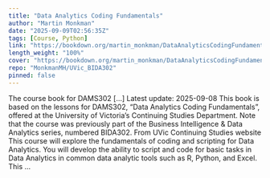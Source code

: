 ```yaml
---
title: "Data Analytics Coding Fundamentals"
author: "Martin Monkman"
date: "2025-09-09T02:56:35Z"
tags: [Course, Python]
link: "https://bookdown.org/martin_monkman/DataAnalyticsCodingFundamentals/"
length_weight: "100%"
cover: "https://bookdown.org/martin_monkman/DataAnalyticsCodingFundamentals/DAMS302_hex_400_sq.png"
repo: "MonkmanMH/UVic_BIDA302"
pinned: false
---
```


The course book for DAMS302 [...] Latest update: 2025-09-08 This book is based on the lessons for DAMS302, “Data Analytics Coding Fundamentals”, offered at the University of Victoria’s Continuing Studies Department. Note that the course was previously part of the Business Intelligence & Data Analytics series, numbered BIDA302. From UVic Continuing Studies website This course will explore the fundamentals of coding and scripting for Data Analytics. You will develop the ability to script and code for basic tasks in Data Analytics in common data analytic tools such as R, Python, and Excel. This ...
